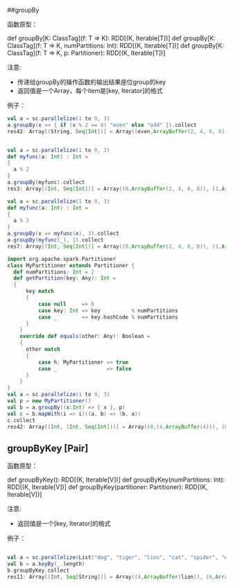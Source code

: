##groupBy
  

函数原型：

  def groupBy[K: ClassTag](f: T => K): RDD[(K, Iterable[T])]
  def groupBy[K: ClassTag](f: T => K, numPartitions: Int): RDD[(K, Iterable[T])]
  def groupBy[K: ClassTag](f: T => K, p: Partitioner): RDD[(K, Iterable[T])]
  
注意:

* 传递给groupBy的操作函数的输出结果座位group的key
* 返回值是一个Array，每个item是[key, Iterator]的格式

例子：


```scala
val a = sc.parallelize(1 to 9, 3)
a.groupBy(x => { if (x % 2 == 0) "even" else "odd" }).collect
res42: Array[(String, Seq[Int])] = Array((even,ArrayBuffer(2, 4, 6, 8)), (odd,ArrayBuffer(1, 3, 5, 7, 9)))


val a = sc.parallelize(1 to 9, 3)
def myfunc(a: Int) : Int =
{
  a % 2
}
a.groupBy(myfunc).collect
res3: Array[(Int, Seq[Int])] = Array((0,ArrayBuffer(2, 4, 6, 8)), (1,ArrayBuffer(1, 3, 5, 7, 9)))

val a = sc.parallelize(1 to 9, 3)
def myfunc(a: Int) : Int =
{
  a % 2
}
a.groupBy(x => myfunc(x), 3).collect
a.groupBy(myfunc(_), 1).collect
res7: Array[(Int, Seq[Int])] = Array((0,ArrayBuffer(2, 4, 6, 8)), (1,ArrayBuffer(1, 3, 5, 7, 9)))

import org.apache.spark.Partitioner
class MyPartitioner extends Partitioner {
  def numPartitions: Int = 2
  def getPartition(key: Any): Int =
  {
      key match
      {
          case null     => 0
          case key: Int => key          % numPartitions
          case _        => key.hashCode % numPartitions
      }
    }
    override def equals(other: Any): Boolean =
    {
      other match
      {
          case h: MyPartitioner => true
          case _                => false
      }
    }
}
val a = sc.parallelize(1 to 9, 3)
val p = new MyPartitioner()
val b = a.groupBy((x:Int) => { x }, p)
val c = b.mapWith(i => i)((a, b) => (b, a))
c.collect
res42: Array[(Int, (Int, Seq[Int]))] = Array((0,(4,ArrayBuffer(4))), (0,(2,ArrayBuffer(2))), (0,(6,ArrayBuffer(6))), (0,(8,ArrayBuffer(8))), (1,(9,ArrayBuffer(9))), (1,(3,ArrayBuffer(3))), (1,(1,ArrayBuffer(1))), (1,(7,ArrayBuffer(7))), (1,(5,ArrayBuffer(5))))
```


## groupByKey [Pair]
  
函数原型：

  def groupByKey(): RDD[(K, Iterable[V])]
  def groupByKey(numPartitions: Int): RDD[(K, Iterable[V])]
  def groupByKey(partitioner: Partitioner): RDD[(K, Iterable[V])]

注意:

* 返回值是一个[key, Iterator]的格式


例子：

```scala

val a = sc.parallelize(List("dog", "tiger", "lion", "cat", "spider", "eagle"), 2)
val b = a.keyBy(_.length)
b.groupByKey.collect
res11: Array[(Int, Seq[String])] = Array((4,ArrayBuffer(lion)), (6,ArrayBuffer(spider)), (3,ArrayBuffer(dog, cat)), (5,ArrayBuffer(tiger, eagle)))
```


